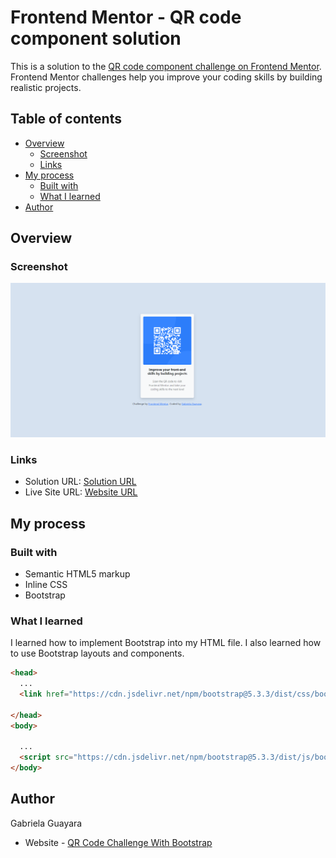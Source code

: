 # Frontend Mentor - QR code component solution

This is a solution to the [QR code component challenge on Frontend Mentor](https://www.frontendmentor.io/challenges/qr-code-component-iux_sIO_H). Frontend Mentor challenges help you improve your coding skills by building realistic projects. 

## Table of contents

- [Overview](#overview)
  - [Screenshot](#screenshot)
  - [Links](#links)
- [My process](#my-process)
  - [Built with](#built-with)
  - [What I learned](#what-i-learned)
- [Author](#author)

## Overview

### Screenshot

![](./images/qrCodeBootstrap.png)

### Links

- Solution URL: [Solution URL](https://github.com/GabrielaGuayara/qrCodeWithBootstrap)
- Live Site URL: [Website URL](https://qrcodewithbootstrap.netlify.app/)

## My process

### Built with

- Semantic HTML5 markup
- Inline CSS
- Bootstrap


### What I learned

I learned how to implement Bootstrap into my HTML file. I also learned how to use Bootstrap layouts and components.

```html
<head>
  ...
  <link href="https://cdn.jsdelivr.net/npm/bootstrap@5.3.3/dist/css/bootstrap.min.css" rel="stylesheet" integrity="sha384-QWTKZyjpPEjISv5WaRU9OFeRpok6YctnYmDr5pNlyT2bRjXh0JMhjY6hW+ALEwIH" crossorigin="anonymous">

</head>
<body>

  ...  
  <script src="https://cdn.jsdelivr.net/npm/bootstrap@5.3.3/dist/js/bootstrap.bundle.min.js" integrity="sha384-YvpcrYf0tY3lHB60NNkmXc5s9fDVZLESaAA55NDzOxhy9GkcIdslK1eN7N6jIeHz" crossorigin="anonymous"></script>
</body>

```

## Author
Gabriela Guayara
- Website - [QR Code Challenge With Bootstrap](https://qrcodewithbootstrap.netlify.app/)


